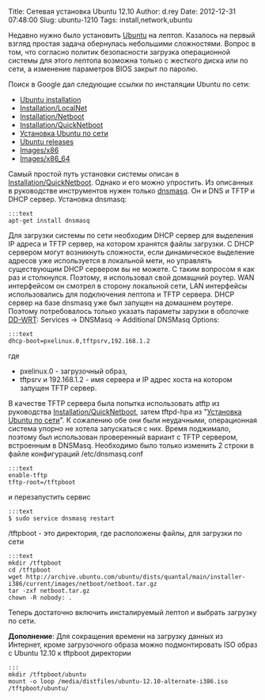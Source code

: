 Title: Сетевая установка Ubuntu 12.10 
Author: d.rey
Date: 2012-12-31 07:48:00
Slug: ubuntu-1210
Tags: install,network,ubuntu

Недавно нужно было установить [Ubuntu](http://www.ubuntu.com/) на лептоп. Казалось на первый взгляд простая задача обернулась небольшими сложностями. Вопрос в том, что согласно политик безопасности загрузка операционной системы для этого лептопа возможна только с жесткого диска или по сети, а изменение параметров BIOS закрыт по паролю.

Поиск в Google дал следующие ссылки по инсталяции Ubuntu по сети:

- [Ubuntu installation](https://help.ubuntu.com/community/Installation)
- [Installation/LocalNet](https://help.ubuntu.com/community/Installation/LocalNet)
- [Installation/Netboot](https://help.ubuntu.com/community/Installation/Netboot)
- [Installation/QuickNetboot](https://help.ubuntu.com/community/Installation/QuickNetboot)
- [Установка Ubuntu по сети](http://help.ubuntu.ru/wiki/%D1%83%D1%81%D1%82%D0%B0%D0%BD%D0%BE%D0%B2%D0%BA%D0%B0_ubuntu_%D0%BF%D0%BE_%D1%81%D0%B5%D1%82%D0%B8)
- [Ubuntu releases](http://releases.ubuntu.com/)
- [Images/x86](http://archive.ubuntu.com/ubuntu/dists/quantal/main/installer-i386/)
- [Images/x86_64](http://archive.ubuntu.com/ubuntu/dists/quantal/main/installer-amd64/)

Самый простой путь установки системы описан в [Installation/QuickNetboot](https://help.ubuntu.com/community/Installation/QuickNetboot). Однако и его можно упростить. Из описанных в руководстве инструментов нужен только [dnsmasq](http://www.thekelleys.org.uk/dnsmasq/doc.html). Он и DNS и TFTP и DHCP сервер. Установка dnsmasq:

    :::text
    apt-get install dnsmasq
    
Для загрузки системы по сети необходим DHCP сервер для выделения IP адреса и TFTP сервер, на котором хранятся файлы загрузки. С DHCP сервером могут возникнуть сложности, если динамическое выделение адресов уже используется в локальной мети, но управлять существующим DHCP сервером вы не можете. С таким вопросом я как раз и столкнулся. Поэтому, я использовал свой домащний роутер. WAN интерфейсом он смотрел в сторону локальной сети, LAN интерфейсы использовались для подключения лептопа и TFTP сервера. DHCP сервер на базе dnsmasq уже был запущен на домашнем роутере. Поэтому потребовалось только указать параметы зарузки в оболочке [DD-WRT](http://www.dd-wrt.com/site/index): Services -> DNSMasq -> Additional DNSMasq Options:

    :::text
    dhcp-boot=pxelinux.0,tftpsrv,192.168.1.2
    
где

- pxelinux.0 - загрузочный образ,
- tftpsrv и 192.168.1.2 - имя сервера и IP адрес хоста на котором запущен TFTP сервер.

В качестве TFTP сервера была попытка использовать atftp из руководства [Installation/QuickNetboot](https://help.ubuntu.com/community/Installation/QuickNetboot), затем tftpd-hpa из "[Установка Ubuntu по сети](http://help.ubuntu.ru/wiki/%D1%83%D1%81%D1%82%D0%B0%D0%BD%D0%BE%D0%B2%D0%BA%D0%B0_ubuntu_%D0%BF%D0%BE_%D1%81%D0%B5%D1%82%D0%B8)". К сожалению обе они были неудачными, операционная система упорно не хотела запускаться с них. Время поджимало, поэтому был использован проверенный вариант с TFTP сервером, встроенным в DNSMasq. Необходимо было только изменить 2 строки в файле конфигураций /etc/dnsmasq.conf 

    :::text
    enable-tftp
    tftp-root=/tftpboot
    
и перезапустить сервис 

    :::text
    $ sudo service dnsmasq restart
    
/tftpboot - это директория, где расположены файлы, для загрузки по сети
 
    :::text
    mkdir /tftpboot
    cd /tftpboot
    wget http://archive.ubuntu.com/ubuntu/dists/quantal/main/installer-i386/current/images/netboot/netboot.tar.gz
    tar -zxf netboot.tar.gz
    chown -R nobody: .
    
Теперь достаточно включить инсталируемый лептоп и выбрать загрузку по сети.

**Дополнение**: Для сокращения времени на загрузку данных из Интернет, кроме загрузочного образа можно подмонтировать ISO образ с Ubuntu 12.10 к tftpboot директории 

    :::
    mkdir /tftpboot/ubuntu 
    mount -o loop /media/distfiles/ubuntu-12.10-alternate-i386.iso /tftpboot/ubuntu/
    
